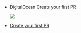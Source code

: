 - DigitalOcean Create your first PR <br><p><a href="https://hacktoberfest.digitalocean.com/resources?wvideo=tf3u5ruz5y"><img src="https://embedwistia-a.akamaihd.net/deliveries/4bdee00ef68274f35bc6ad84ac1e49c6.jpg?image_play_button_size=2x&amp;image_crop_resized=960x540&amp;image_play_button=1&amp;image_play_button_color=1e71e7e0" ></a></p>
- <p><a href="https://hacktoberfest.digitalocean.com/resources?wvideo=tf3u5ruz5y">Create your first PR</a></p>
